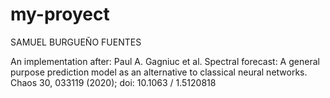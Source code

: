 # my-proyect
SAMUEL BURGUEÑO FUENTES

An implementation after: Paul A. Gagniuc et al. Spectral forecast: A general purpose prediction model as an alternative to classical neural networks. Chaos 30, 033119 (2020); doi: 10.1063 / 1.5120818
